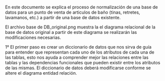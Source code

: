 En este documento se explica el proceso de normalización de una base de datos para un punto de venta
de articulos de baño (tinas, retretes, lavamanos, etc.) a partir de una base de datos existente.

El archivo base de DB_original.png muestra la el diagrama relacional de la base de datos original
a partir de este diagrama se realizarán las modificaciones necesarias.

1º El primer paso es crear un diccionario de datos que nos sirva de guía para entender que representan 
cada uno de los atributos de cada una de las tablas, esto nos ayuda a comprender mejor las relaciones 
entre las tablas y las dependencias funcionales que pueden existir entre los atributos de las mismas.
El diccionario de datos deberá modificarse conforme se altere el diagrama entidad relación.
